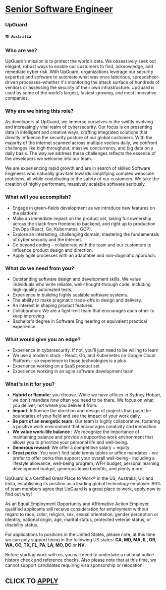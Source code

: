 # [Senior Software Engineer](https://www.remotewlb.com/apply/senior-software-engineer-84100)  
### UpGuard  
#### `🌎 Australia`  

### Who are we?

UpGuard’s mission is to protect the world’s data. We obsessively seek out elegant, robust ways to enable our customers to find, acknowledge, and remediate cyber risk. With UpGuard, organizations leverage our security expertise and software to automate what was once laborious, spreadsheet-driven processes–whether it's monitoring the attack surface of hundreds of vendors or assessing the security of their own infrastructure. UpGuard is used by some of the world’s largest, fastest-growing, and most innovative companies.

### Why are we hiring this role?

As developers at UpGuard, we immerse ourselves in the swiftly evolving and increasingly vital realm of cybersecurity. Our focus is on presenting data in intelligent and creative ways, crafting integrated solutions that directly influence the security posture of our global customers. With the majority of the internet scanned across multiple vectors daily, we confront challenges like high throughput, massive concurrency, and big data on a daily basis. The way we address these challenges reflects the essence of the developers we welcome into our team.

We are experiencing rapid growth and are in search of skilled Software Engineers who naturally gravitate towards simplifying complex webscale problems, all while contributing to the safety of our customers. We take the creation of highly performant, massively scalable software seriously.

### What will you accomplish?

  * Engage in green-fields development as we introduce new features on the platform.
  * Make an immediate impact on the product set, taking full ownership across the stack from frontend to backend, and right up to production DevOps (React, Go, Kubernetes, GCP).
  * Explore an interesting, challenging domain, mastering the fundamentals of cyber security and the internet.
  * Go beyond coding – collaborate with the team and our customers to influence product design and direction.
  * Apply agile processes with an adaptable and non-dogmatic approach.

### What do we need from you?

  * Outstanding software design and development skills. We value individuals who write reliable, well-thought-through code, including high-quality automated tests.
  * Experience in building highly scalable software systems.
  * The ability to make pragmatic trade-offs in design and delivery.
  * An interest in shaping product features.
  * Collaboration: We are a tight-knit team that encourages each other to keep improving.
  * Bachelor's degree in Software Engineering or equivalent practical experience.

### What would give you an edge?

  * Experience in cybersecurity. If not, you’ll just need to be willing to learn
  * We use a modern stack - React, Go, and Kubernetes on Google Cloud Platform - so experience in those technologies is a plus
  * Experience working on a SaaS product set
  * Experience working in an agile software development team

### What's in it for you?

  *  **Hybrid or Remote:** you choose. While we have offices in Sydney Hobart, we don’t mandate how often you need to be there. We focus on what you deliver, not where you deliver it from. 
  * **Impact:** Influence the direction and design of projects that push the boundaries of your field and see the impact of your work daily.
  *  **Be part of an energetic team:** Our team is highly collaborative, fostering a positive work environment that encourages creativity and innovation.
  *  **We value work-life balance** : We recognize the importance of maintaining balance and provide a supportive work environment that allows you to prioritize your personal life and well-being.
  *  **Generous reward:** We offer a competitive salary + equity 
  * **Great perks:** You won’t find table tennis tables or office mandates - we prefer to offer perks that support your overall well-being - including a lifestyle allowance, well-being program, WFH budget, personal learning development budget, generous leave benefits, and plenty more!

UpGuard is a Certified Great Place to Work® in the US, Australia, UK and India, establishing its position as a leading global technology employer. 99% of team members agree that UpGuard is a great place to work, apply now to find out why!

As an Equal Employment Opportunity and Affirmative Action Employer, qualified applicants will receive consideration for employment without regard to race, color, religion, sex, sexual orientation, gender perception or identity, national origin, age, marital status, protected veteran status, or disability status.

For applications to positions in the United States, please note, at this time we can only support hiring in the following US states: **CA, MD, MA, IL, OR, WA, CO, TX, FL, PA, LA, MO, DC** or **NV**.

Before starting work with us, you will need to undertake a national police history check and reference checks. Also please note that at this time, we cannot support candidates requiring visa sponsorship or relocation.

  
## CLICK TO [APPLY](https://www.remotewlb.com/apply/senior-software-engineer-84100)

